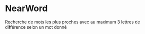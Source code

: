 # NearWord
Recherche de mots les plus proches avec au maximum 3 lettres de différence selon un mot donné
